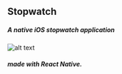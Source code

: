 ## Stopwatch

##### A native iOS stopwatch application

![alt text](http://i.imgur.com/NfQrHw7.png)

##### made with React Native.

